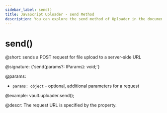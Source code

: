 ```yaml
---
sidebar_label: send()
title: JavaScript Uploader - send Method 
description: You can explore the send method of Uploader in the documentation of the DHTMLX JavaScript UI library. Browse developer guides and API reference, try out code examples and live demos, and download a free 30-day evaluation version of DHTMLX Suite.
---
```


# send()

@short: sends a POST request for file upload to a server-side URL

@signature: {'send(params?: IParams): void;'}

@params:
- `params: object` - optional, additional parameters for a request

@example:
vault.uploader.send();

@descr:
The request URL is specified by the [](uploader/api/uploader_target_config.md) property.
